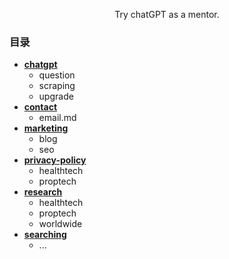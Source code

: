 <p align="center">
    Try chatGPT as a mentor.
</p>

### 目录
- [**chatgpt**](https://github.com/SinsamutQ/chatGPT-mentor/tree/main/chatgpt)
    - question
    - scraping
    - upgrade
- [**contact**](https://github.com/SinsamutQ/chatGPT-mentor/tree/main/contact)
    - email.md
- [**marketing**](https://github.com/SinsamutQ/chatGPT-mentor/tree/main/marketing)
    - blog
    - seo
- [**privacy-policy**](https://github.com/SinsamutQ/chatGPT-mentor/tree/main/privacy-policy)
    - healthtech
    - proptech
- [**research**](https://github.com/SinsamutQ/chatGPT-mentor/tree/main/research)
    - healthtech
    - proptech
    - worldwide
- [**searching**](https://github.com/SinsamutQ/chatGPT-mentor/tree/main/searching)
    - ...